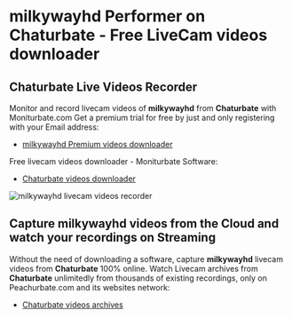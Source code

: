# milkywayhd Performer on Chaturbate - Free LiveCam videos downloader

## Chaturbate Live Videos Recorder

Monitor and record livecam videos of **milkywayhd** from **Chaturbate** with Moniturbate.com
Get a premium trial for free by just and only registering with your Email address:
* [milkywayhd Premium videos downloader](https://moniturbate.com/request-demo-licence-key.html)

Free livecam videos downloader - Moniturbate Software:
* [Chaturbate videos downloader](https://moniturbate.com/moniturbate-download-software.html)

![milkywayhd livecam videos recorder](https://peachurnet.com/templates/moniturbate-software.png)


## Capture milkywayhd videos from the Cloud and watch your recordings on Streaming

Without the need of downloading a software, capture **milkywayhd** livecam videos from **Chaturbate** 100% online.
Watch Livecam archives from **Chaturbate** unlimitedly from thousands of existing recordings, only on Peachurbate.com and its websites network:
* [Chaturbate videos archives](https://peachurnet.com/)